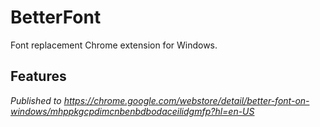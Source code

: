 # BetterFont
Font replacement Chrome extension for Windows.

## Features

*Published to https://chrome.google.com/webstore/detail/better-font-on-windows/mhppkgcpdimcnbenbdbodaceilidgmfp?hl=en-US*
